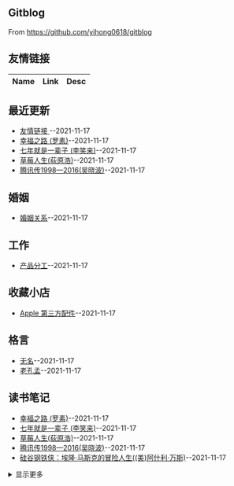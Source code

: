 ## Gitblog
From https://github.com/yihong0618/gitblog
## 友情链接
| Name | Link | Desc | 
 | ---- | ---- | ---- |
## 最近更新
- [友情链接 ](https://github.com/Luckyyyyyyy/phh-blog/issues/31)--2021-11-17
- [幸福之路 (罗素)](https://github.com/Luckyyyyyyy/phh-blog/issues/30)--2021-11-17
- [七年就是一辈子 (李笑来)](https://github.com/Luckyyyyyyy/phh-blog/issues/29)--2021-11-17
- [草莓人生(荻原浩)](https://github.com/Luckyyyyyyy/phh-blog/issues/28)--2021-11-17
- [腾讯传1998—2016(吴晓波)](https://github.com/Luckyyyyyyy/phh-blog/issues/27)--2021-11-17
## 婚姻
- [婚姻关系](https://github.com/Luckyyyyyyy/phh-blog/issues/9)--2021-11-17
## 工作
- [产品分工](https://github.com/Luckyyyyyyy/phh-blog/issues/13)--2021-11-17
## 收藏小店
- [Apple 第三方配件](https://github.com/Luckyyyyyyy/phh-blog/issues/6)--2021-11-17
## 格言
- [无名](https://github.com/Luckyyyyyyy/phh-blog/issues/8)--2021-11-17
- [老孔孟](https://github.com/Luckyyyyyyy/phh-blog/issues/7)--2021-11-17
## 读书笔记
- [幸福之路 (罗素)](https://github.com/Luckyyyyyyy/phh-blog/issues/30)--2021-11-17
- [七年就是一辈子 (李笑来)](https://github.com/Luckyyyyyyy/phh-blog/issues/29)--2021-11-17
- [草莓人生(荻原浩)](https://github.com/Luckyyyyyyy/phh-blog/issues/28)--2021-11-17
- [腾讯传1998—2016(吴晓波)](https://github.com/Luckyyyyyyy/phh-blog/issues/27)--2021-11-17
- [硅谷钢铁侠：埃隆·马斯克的冒险人生((美)阿什利·万斯)](https://github.com/Luckyyyyyyy/phh-blog/issues/26)--2021-11-17
<details><summary>显示更多</summary>

- [道德经说什么 (韩鹏杰)](https://github.com/Luckyyyyyyy/phh-blog/issues/25)--2021-11-17
- [圆圈正义(罗翔)](https://github.com/Luckyyyyyyy/phh-blog/issues/24)--2021-11-17
- [华杉讲透《论语》](https://github.com/Luckyyyyyyy/phh-blog/issues/23)--2021-11-17
- [向上生长(九边)](https://github.com/Luckyyyyyyy/phh-blog/issues/22)--2021-11-17
- [少有人走的路1：心智成熟的旅程 (斯科特·派克)](https://github.com/Luckyyyyyyy/phh-blog/issues/21)--2021-11-17
- [中国式的情与爱 (武志红)](https://github.com/Luckyyyyyyy/phh-blog/issues/20)--2021-11-17
- [读就上瘾的中国史(温伯陵)](https://github.com/Luckyyyyyyy/phh-blog/issues/19)--2021-11-17
- [向前一步(谢丽尔·桑德伯格)](https://github.com/Luckyyyyyyy/phh-blog/issues/18)--2021-11-17
- [失控(KK系列) (凯文•凯利)](https://github.com/Luckyyyyyyy/phh-blog/issues/17)--2021-11-17
- [忘记书名1](https://github.com/Luckyyyyyyy/phh-blog/issues/16)--2021-11-17
- [一年顶十年（剽悍一只猫）](https://github.com/Luckyyyyyyy/phh-blog/issues/15)--2021-11-17
- [了凡四训](https://github.com/Luckyyyyyyy/phh-blog/issues/14)--2021-11-17
- [《情绳》-简媜](https://github.com/Luckyyyyyyy/phh-blog/issues/12)--2021-11-17
- [基督山伯爵](https://github.com/Luckyyyyyyy/phh-blog/issues/11)--2021-11-17
- [费曼学习法](https://github.com/Luckyyyyyyy/phh-blog/issues/10)--2021-11-17
- [刘墉. 我不是教你诈](https://github.com/Luckyyyyyyy/phh-blog/issues/5)--2021-11-17
</details>

